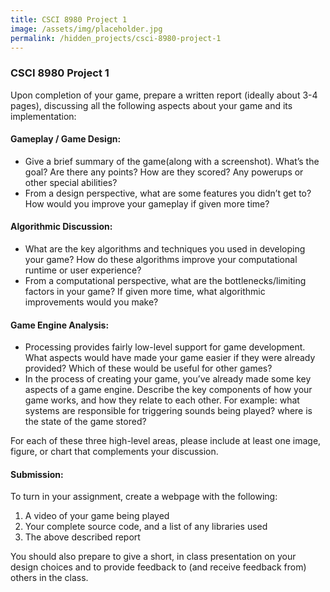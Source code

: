```yaml
---
title: CSCI 8980 Project 1
image: /assets/img/placeholder.jpg
permalink: /hidden_projects/csci-8980-project-1
---
```


### CSCI 8980 Project 1

Upon completion of your game, prepare a written report (ideally about 3-4 pages), discussing all the following aspects about your game and its implementation:

#### Gameplay / Game Design:
- Give a brief summary of the game(along with a screenshot). What’s the goal? Are there any points? How are they scored? Any powerups or other special abilities?
- From a design perspective, what are some features you didn’t get to? How would you improve your gameplay if given more time?

#### Algorithmic Discussion:
- What are the key algorithms and techniques you used in developing your game? How do these algorithms improve your computational runtime or user experience?
- From a computational perspective, what are the bottlenecks/limiting factors in your game?  If given more time, what algorithmic improvements would you make?

#### Game Engine Analysis:
- Processing provides fairly low-level support for game development. What aspects would have made your game easier if they were already provided? Which of these would be useful for other games?
- In the process of creating your game, you’ve already made some key aspects of a game engine. Describe the key components of how your game works, and how they relate to each other. For example: what systems are responsible for triggering sounds being played? where is the state of the game stored?

For each of these three high-level areas, please include at least one image, figure, or chart that complements your discussion.

#### Submission:
To turn in your assignment, create a webpage with the following:
1. A video of your game being played
2. Your complete source code, and a list of any libraries used
3. The above described report

You should also prepare to give a short, in class presentation on your design choices and to provide feedback to (and receive feedback from) others in the class.
